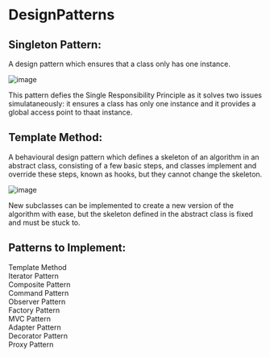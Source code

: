 # DesignPatterns

## Singleton Pattern:

A design pattern which ensures that a class only has one instance.

![image](https://github.com/hugomilosz/DesignPatterns/assets/29339966/534f9778-3647-4479-bf95-7eaa0d5e5173)

This pattern defies the Single Responsibility Principle as it solves two issues simulataneously: it ensures a class has only one instance and it provides a global access point to thaat instance.

## Template Method:

A behavioural design pattern which defines a skeleton of an algorithm in an abstract class, consisting of a few basic steps, and classes implement and override these steps, known as hooks, but they cannot change the skeleton.

![image](https://github.com/hugomilosz/DesignPatterns/assets/29339966/f73fe5d1-06b5-43e2-a8ad-958cc2c5e462)

New subclasses can be implemented to create a new version of the algorithm with ease, but the skeleton defined in the abstract class is fixed and must be stuck to.

## Patterns to Implement:

Template Method <br>
Iterator Pattern <br>
Composite Pattern <br>
Command Pattern <br>
Observer Pattern <br>
Factory Pattern <br>
MVC Pattern <br>
Adapter Pattern <br>
Decorator Pattern <br>
Proxy Pattern
